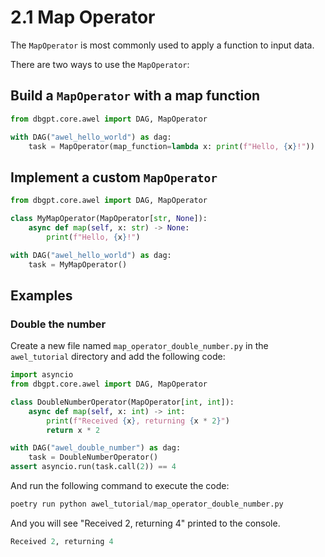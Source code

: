 # 2.1 Map Operator

The `MapOperator` is most commonly used to apply a function to input data.

There are two ways to use the `MapOperator`:

## Build a `MapOperator` with a map function

```py
from dbgpt.core.awel import DAG, MapOperator

with DAG("awel_hello_world") as dag:
    task = MapOperator(map_function=lambda x: print(f"Hello, {x}!"))
```

## Implement a custom `MapOperator`

```py
from dbgpt.core.awel import DAG, MapOperator

class MyMapOperator(MapOperator[str, None]):
    async def map(self, x: str) -> None:
        print(f"Hello, {x}!")

with DAG("awel_hello_world") as dag:
    task = MyMapOperator()
```

## Examples

### Double the number

Create a new file named `map_operator_double_number.py` in the `awel_tutorial` directory and add the following code:
```py
import asyncio
from dbgpt.core.awel import DAG, MapOperator

class DoubleNumberOperator(MapOperator[int, int]):
    async def map(self, x: int) -> int:
        print(f"Received {x}, returning {x * 2}")
        return x * 2

with DAG("awel_double_number") as dag:
    task = DoubleNumberOperator()  
assert asyncio.run(task.call(2)) == 4
```

And run the following command to execute the code:
```py
poetry run python awel_tutorial/map_operator_double_number.py
```

And you will see "Received 2, returning 4" printed to the console.
```py
Received 2, returning 4
```

